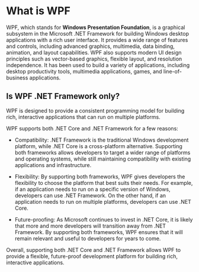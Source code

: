 # What is WPF

WPF, which stands for **Windows Presentation Foundation**, is a graphical subsystem in the Microsoft .NET Framework for building Windows desktop applications with a rich user interface. It provides a wide range of features and controls, including advanced graphics, multimedia, data binding, animation, and layout capabilities. WPF also supports modern UI design principles such as vector-based graphics, flexible layout, and resolution independence. It has been used to build a variety of applications, including desktop productivity tools, multimedia applications, games, and line-of-business applications.

## Is WPF .NET Framework only?

WPF is designed to provide a consistent programming model for building rich, interactive applications that can run on multiple platforms.

WPF supports both .NET Core and .NET Framework for a few reasons:

- Compatibility: .NET Framework is the traditional Windows development platform, while .NET Core is a cross-platform alternative. Supporting both frameworks allows developers to target a wider range of platforms and operating systems, while still maintaining compatibility with existing applications and infrastructure.

- Flexibility: By supporting both frameworks, WPF gives developers the flexibility to choose the platform that best suits their needs. For example, if an application needs to run on a specific version of Windows, developers can use .NET Framework. On the other hand, if an application needs to run on multiple platforms, developers can use .NET Core.

- Future-proofing: As Microsoft continues to invest in .NET Core, it is likely that more and more developers will transition away from .NET Framework. By supporting both frameworks, WPF ensures that it will remain relevant and useful to developers for years to come.

Overall, supporting both .NET Core and .NET Framework allows WPF to provide a flexible, future-proof development platform for building rich, interactive applications.
